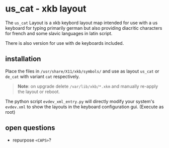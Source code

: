 # us_cat - xkb layout

The `us_cat` Layout is a xkb keybord layout map intended for use
with a us keyboard for typing primarily german but also providing
diacritic characters for french and some slavic languages in latin script.

There is also version for use with de keyboards included.

## installation

Place the files in `/usr/share/X11/xkb/symbols/` 
and use as layout `us_cat` or `de_cat` with variant `cat` respectively.

> **Note**: on upgrade delete `/var/lib/xkb/*.xkm` and manually re-apply the layout or reboot.

The python script `evdev_xml_entry.py` will directly modify your system's `evdev.xml`
to show the layouts in the keyboard configuration gui. (Execute as root)

## open questions

- repurpose `<CAPS>`?

